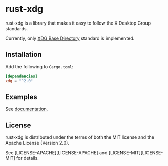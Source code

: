 rust-xdg
========

rust-xdg is a library that makes it easy to follow the X Desktop Group
standards.

Currently, only [XDG Base Directory][basedir] standard is implemented.

[basedir]: http://standards.freedesktop.org/basedir-spec/basedir-spec-latest.html

Installation
------------

Add the following to `Cargo.toml`:

```toml
[dependencies]
xdg = "^2.0"
```

Examples
--------

See [documentation](https://whitequark.github.io/rust-xdg/xdg/).

License
-------

rust-xdg is distributed under the terms of both the MIT license
and the Apache License (Version 2.0).

See [LICENSE-APACHE][LICENSE-APACHE] and [LICENSE-MIT][LICENSE-MIT]
for details.
